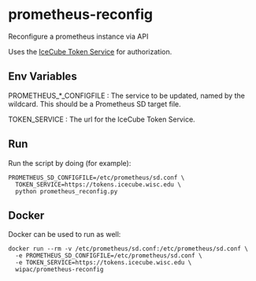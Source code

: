 # prometheus-reconfig
Reconfigure a prometheus instance via API

Uses the [IceCube Token Service](https://github.com/WIPACrepo/token-service) for authorization.

## Env Variables

PROMETHEUS_*_CONFIGFILE : The service to be updated, named by the wildcard.
  This should be a Prometheus SD target file.

TOKEN_SERVICE : The url for the IceCube Token Service.

## Run

Run the script by doing (for example):

    PROMETHEUS_SD_CONFIGFILE=/etc/prometheus/sd.conf \
      TOKEN_SERVICE=https://tokens.icecube.wisc.edu \
      python prometheus_reconfig.py

## Docker

Docker can be used to run as well:

    docker run --rm -v /etc/prometheus/sd.conf:/etc/prometheus/sd.conf \
      -e PROMETHEUS_SD_CONFIGFILE=/etc/prometheus/sd.conf \
      -e TOKEN_SERVICE=https://tokens.icecube.wisc.edu \
      wipac/prometheus-reconfig
